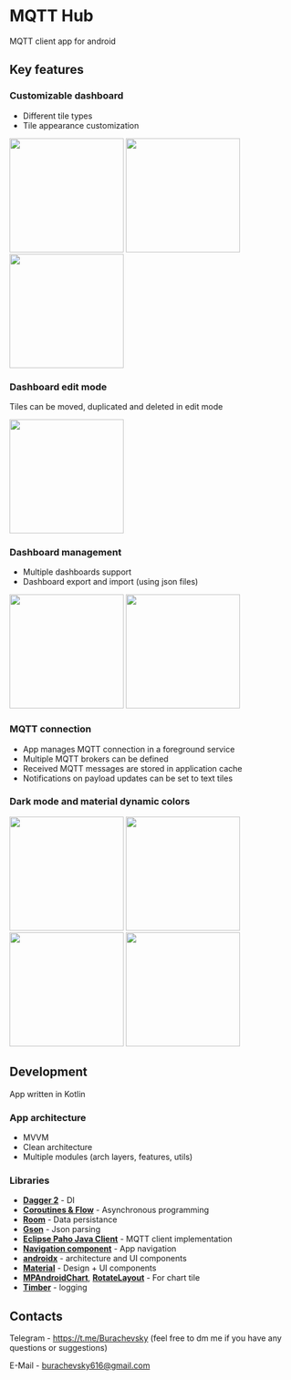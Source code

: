 # MQTT Hub
MQTT client app for android

## Key features
### Customizable dashboard
* Different tile types
* Tile appearance customization
<p>
<img src="https://github.com/burachevsky/MQTTHub/assets/60154717/90d1190f-926f-4ce3-95a3-175262a9b080" width="200" />
<img src="https://github.com/burachevsky/MQTTHub/assets/60154717/87b65146-f1c0-49e4-aa67-cb595d556a0d" width="200" />
<img src="https://github.com/burachevsky/MQTTHub/assets/60154717/c12a191c-1595-4384-9e2e-534396cdc1f3" width="200" />
</p>

### Dashboard edit mode
Tiles can be moved, duplicated and deleted in edit mode
<p>
<img src="https://github.com/burachevsky/MQTTHub/assets/60154717/d0ecffd7-3a03-4280-a125-9cde6e6fd7bc" width="200" />
</p>

### Dashboard management
* Multiple dashboards support
* Dashboard export and import (using json files)
<p>
<img src="https://github.com/burachevsky/MQTTHub/assets/60154717/0f728913-a12b-4b0e-8f0f-65d764d6fd77" width="200" />
<img src="https://github.com/burachevsky/MQTTHub/assets/60154717/f69e7c43-0341-47dc-9ab4-11008ff62ab5" width="200" />
</p>

### MQTT connection
* App manages MQTT connection in a foreground service
* Multiple MQTT brokers can be defined
* Received MQTT messages are stored in application cache
* Notifications on payload updates can be set to text tiles

### Dark mode and material dynamic colors
<img src="https://github.com/burachevsky/MQTTHub/assets/60154717/417e1096-6c01-4424-bb48-4394c8597960" width="200" />
<img src="https://github.com/burachevsky/MQTTHub/assets/60154717/4a9ce836-16bb-4c78-bf25-c9766fa99de6" width="200" />
<img src="https://github.com/burachevsky/MQTTHub/assets/60154717/9cd6a77f-778c-49c0-ad78-279807aeb25d" width="200" />
<img src="https://github.com/burachevsky/MQTTHub/assets/60154717/060dbe00-f7eb-4583-becd-c44488f2935b" width="200" />

## Development
App written in Kotlin

### App architecture
* MVVM
* Clean architecture
* Multiple modules (arch layers, features, utils)

### Libraries 
* [**Dagger 2**](https://github.com/google/dagger) - DI
* [**Coroutines & Flow**](https://github.com/Kotlin/kotlinx.coroutines) - Asynchronous programming
* [**Room**](https://developer.android.com/jetpack/androidx/releases/room) - Data persistance
* [**Gson**](https://github.com/google/gson) - Json parsing
* [**Eclipse Paho Java Client**](https://github.com/eclipse/paho.mqtt.java) - MQTT client implementation
* [**Navigation component**](https://developer.android.com/jetpack/androidx/releases/navigation) - App navigation
* [**androidx**](https://github.com/androidx/androidx) - architecture and UI components
* [**Material**](https://github.com/material-components/material-components-android) - Design + UI components
* [**MPAndroidChart**](https://github.com/PhilJay/MPAndroidChart), [**RotateLayout**](https://github.com/rongi/rotate-layout) - For chart tile
* [**Timber**](https://github.com/JakeWharton/timber) - logging

## Contacts
Telegram - https://t.me/Burachevsky (feel free to dm me if you have any questions or suggestions)

E-Mail - burachevsky616@gmail.com

